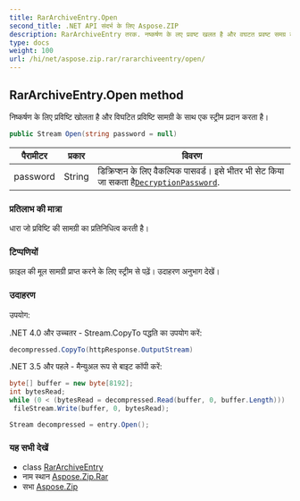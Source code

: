 ```yaml
---
title: RarArchiveEntry.Open
second_title: .NET API संदर्भ के लिए Aspose.ZIP
description: RarArchiveEntry तरक. नष्कर्षण के लए प्रवष्ट खलत है और वघटत प्रवष्ट समग्र के सथ एक स्ट्रम प्रदन करत है
type: docs
weight: 100
url: /hi/net/aspose.zip.rar/rararchiveentry/open/
---
```

## RarArchiveEntry.Open method

निष्कर्षण के लिए प्रविष्टि खोलता है और विघटित प्रविष्टि सामग्री के साथ एक स्ट्रीम प्रदान करता है।

```csharp
public Stream Open(string password = null)
```

| पैरामीटर | प्रकार | विवरण |
| --- | --- | --- |
| password | String | डिक्रिप्शन के लिए वैकल्पिक पासवर्ड। इसे भीतर भी सेट किया जा सकता है[`DecryptionPassword`](../../rararchiveloadoptions/decryptionpassword/). |

### प्रतिलाभ की मात्रा

धारा जो प्रविष्टि की सामग्री का प्रतिनिधित्व करती है।

### टिप्पणियों

फ़ाइल की मूल सामग्री प्राप्त करने के लिए स्ट्रीम से पढ़ें। उदाहरण अनुभाग देखें।

### उदाहरण

उपयोग:

.NET 4.0 और उच्चतर - Stream.CopyTo पद्धति का उपयोग करें:

```csharp
decompressed.CopyTo(httpResponse.OutputStream)
```

.NET 3.5 और पहले - मैन्युअल रूप से बाइट कॉपी करें:

```csharp
byte[] buffer = new byte[8192];
int bytesRead;
while (0 < (bytesRead = decompressed.Read(buffer, 0, buffer.Length)))
 fileStream.Write(buffer, 0, bytesRead);
```

```csharp
Stream decompressed = entry.Open();
```

### यह सभी देखें

* class [RarArchiveEntry](../)
* नाम स्थान [Aspose.Zip.Rar](../../rararchiveentry/)
* सभा [Aspose.Zip](../../../)


